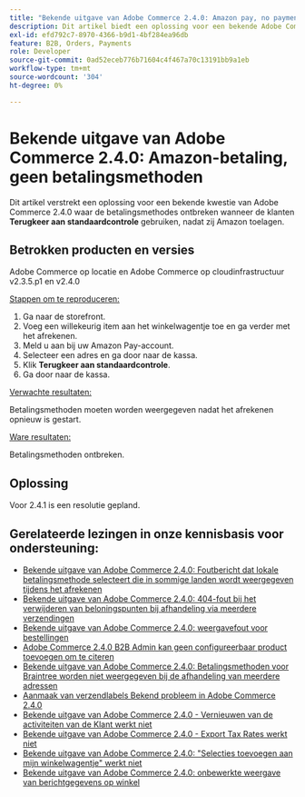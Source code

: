 ```yaml
---
title: "Bekende uitgave van Adobe Commerce 2.4.0: Amazon pay, no payment methods"
description: Dit artikel biedt een oplossing voor een bekende Adobe Commerce 2.4.0-probleem waarbij betalingsmethoden ontbreken wanneer klanten **Terug naar standaardafhandeling*** gebruiken nadat ze Amazon hebben ingeschakeld.
exl-id: efd792c7-8970-4366-b9d1-4bf284ea96db
feature: B2B, Orders, Payments
role: Developer
source-git-commit: 0ad52eceb776b71604c4f467a70c13191bb9a1eb
workflow-type: tm+mt
source-wordcount: '304'
ht-degree: 0%

---
```


# Bekende uitgave van Adobe Commerce 2.4.0: Amazon-betaling, geen betalingsmethoden

Dit artikel verstrekt een oplossing voor een bekende kwestie van Adobe Commerce 2.4.0 waar de betalingsmethodes ontbreken wanneer de klanten **Terugkeer aan standaardcontrole** gebruiken, nadat zij Amazon toelagen.

## Betrokken producten en versies

Adobe Commerce op locatie en Adobe Commerce op cloudinfrastructuur v2.3.5.p1 en v2.4.0

<u> Stappen om te reproduceren:</u>

1. Ga naar de storefront.
1. Voeg een willekeurig item aan het winkelwagentje toe en ga verder met het afrekenen.
1. Meld u aan bij uw Amazon Pay-account.
1. Selecteer een adres en ga door naar de kassa.
1. Klik **Terugkeer aan standaardcontrole**.
1. Ga door naar de kassa.

<u> Verwachte resultaten:</u>

Betalingsmethoden moeten worden weergegeven nadat het afrekenen opnieuw is gestart.

<u> Ware resultaten:</u>

Betalingsmethoden ontbreken.

## Oplossing

Voor 2.4.1 is een resolutie gepland.

## Gerelateerde lezingen in onze kennisbasis voor ondersteuning:

* [Bekende uitgave van Adobe Commerce 2.4.0: Foutbericht dat lokale betalingsmethode selecteert die in sommige landen wordt weergegeven tijdens het afrekenen](/help/troubleshooting/payments/magento-2-4-0-checkout-error-selecting-local-payments.md)
* [Bekende uitgave van Adobe Commerce 2.4.0: 404-fout bij het verwijderen van beloningspunten bij afhandeling via meerdere verzendingen](/help/troubleshooting/storefront/magento-2-4-0-404-error-removing-rewards-points-on-multi-shipping-checkout.md)
* [Bekende uitgave van Adobe Commerce 2.4.0: weergavefout voor bestellingen](/help/troubleshooting/storefront/magento-2-4-0-known-issue-orders-display-error.md)
* [Adobe Commerce 2.4.0 B2B Admin kan geen configureerbaar product toevoegen om te citeren](/help/troubleshooting/miscellaneous/magento-2-4-0-b2b-admin-can-t-add-configurable-product-to-quote.md)
* [Bekende uitgave van Adobe Commerce 2.4.0: Betalingsmethoden voor Braintree worden niet weergegeven bij de afhandeling van meerdere adressen](/help/troubleshooting/payments/magento-2-4-0-braintree-not-in-multiple-addresses-checkout.md)
* [Aanmaak van verzendlabels Bekend probleem in Adobe Commerce 2.4.0](/help/troubleshooting/known-issues-patches-attached/shipping-labels-creation-known-issue-in-magento-2-4-0.md)
* [Bekende uitgave van Adobe Commerce 2.4.0 - Vernieuwen van de activiteiten van de Klant werkt niet](/help/troubleshooting/miscellaneous/magento-2-4-0-refresh-on-customer-activities-does-not-work.md)
* [Bekende uitgave van Adobe Commerce 2.4.0 - Export Tax Rates werkt niet](/help/troubleshooting/miscellaneous/magento-2-4-0-known-issue-export-tax-rates-does-not-work.md)
* [Bekende uitgave van Adobe Commerce 2.4.0: &quot;Selecties toevoegen aan mijn winkelwagentje&quot; werkt niet](/help/troubleshooting/miscellaneous/magento-2-4-0-add-selections-to-my-cart-does-not-work.md)
* [Bekende uitgave van Adobe Commerce 2.4.0: onbewerkte weergave van berichtgegevens op winkel](/help/troubleshooting/storefront/magento-2-4-0-issue-storefront-raw-message-data-display.md)
